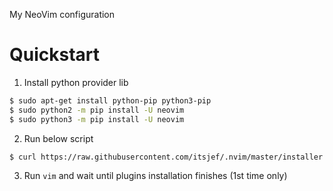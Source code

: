 My NeoVim configuration

# Quickstart

1. Install python provider lib

```bash
$ sudo apt-get install python-pip python3-pip
$ sudo python2 -m pip install -U neovim
$ sudo python3 -m pip install -U neovim
```

2. Run below script

```bash
$ curl https://raw.githubusercontent.com/itsjef/.nvim/master/installer.sh | sh -
```

3. Run `vim` and wait until plugins installation finishes (1st time only)
